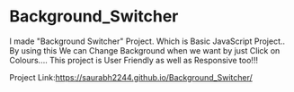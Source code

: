 # Background_Switcher

I made "Background Switcher" Project. Which is Basic JavaScript Project..
By using this We can Change Background when we want by just Click on Colours....
This project is User Friendly as well as Responsive too!!!

Project Link:https://saurabh2244.github.io/Background_Switcher/
